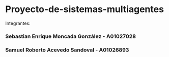 # Proyecto-de-sistemas-multiagentes
Integrantes:

### Sebastian Enrique Moncada González - A01027028
### Samuel Roberto Acevedo Sandoval - A01026893
